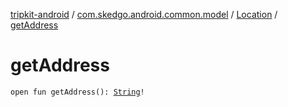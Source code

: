 [tripkit-android](../../index.md) / [com.skedgo.android.common.model](../index.md) / [Location](index.md) / [getAddress](./get-address.md)

# getAddress

`open fun getAddress(): `[`String`](https://kotlinlang.org/api/latest/jvm/stdlib/kotlin/-string/index.html)`!`